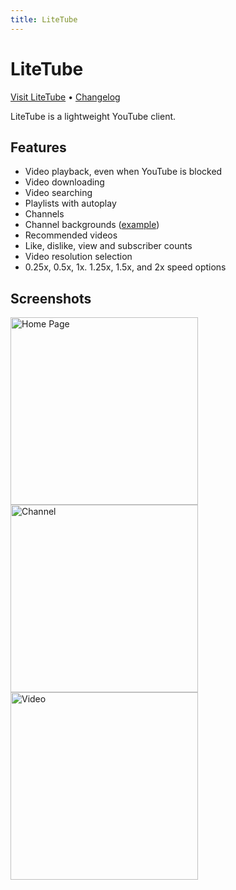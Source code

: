 ```yaml
---
title: LiteTube
---
```

# LiteTube
[Visit LiteTube](https://yt.dorper.me) &bull; [Changelog](https://yt.dorper.me/changelog.txt)

LiteTube is a lightweight YouTube client.

## Features
- Video playback, even when YouTube is blocked
- Video downloading
- Video searching
- Playlists with autoplay
- Channels
- Channel backgrounds ([example](https://yt.dorper.me/channel.php?c=pewdiepie))
- Recommended videos
- Like, dislike, view and subscriber counts
- Video resolution selection
- 0.25x, 0.5x, 1x. 1.25x, 1.5x, and 2x speed options

## Screenshots
<div class="screenshots">
	<a href="{{"/media/img/litetube/screenshot1.png"|relative_url}}" title="Home Page">
		<img src="{{"/media/img/litetube/screenshot1.png"|relative_url}}" alt="Home Page" height="300" width="300">
	</a>
	<a href="{{"/media/img/litetube/screenshot2.png"|relative_url}}" title="Channel">
		<img src="{{"/media/img/litetube/screenshot2.png"|relative_url}}" alt="Channel" height="300" width="300">
	</a>
	<a href="{{"/media/img/litetube/screenshot3.png"|relative_url}}" title="Video">
		<img src="{{"/media/img/litetube/screenshot3.png"|relative_url}}" alt="Video" height="300" width="300">
	</a>
</div>

<link rel="stylesheet" href="{{"/assets/css/lightbox.css"|relative_url}}">
<script src="{{"/assets/js/lightbox.js"|relative_url}}"></script>
<script>new SimpleLightbox({elements: '.screenshots a'});</script>
